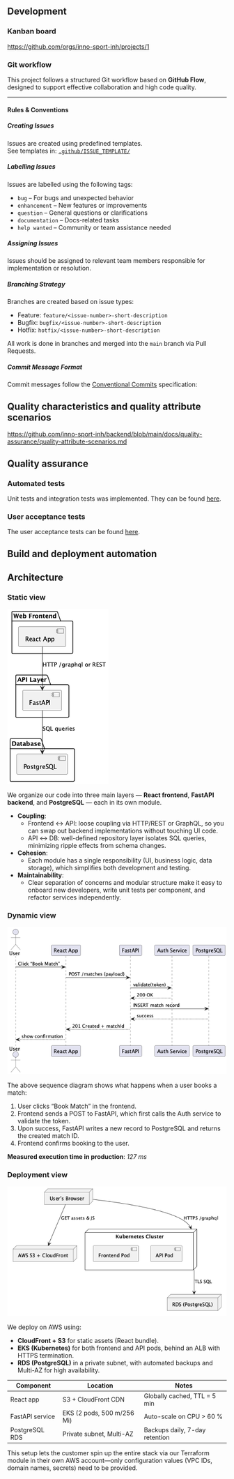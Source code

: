 ## Development
### Kanban board
https://github.com/orgs/inno-sport-inh/projects/1
### Git workflow
This project follows a structured Git workflow based on **GitHub Flow**, designed to support effective collaboration and high code quality.

---
#### Rules & Conventions
##### Creating Issues
Issues are created using predefined templates.  
See templates in: [`.github/ISSUE_TEMPLATE/`](.github/ISSUE_TEMPLATE/)

##### Labelling Issues
Issues are labelled using the following tags:
- `bug` – For bugs and unexpected behavior
- `enhancement` – New features or improvements
- `question` – General questions or clarifications
- `documentation` – Docs-related tasks
- `help wanted` – Community or team assistance needed

##### Assigning Issues
Issues should be assigned to relevant team members responsible for implementation or resolution.

##### Branching Strategy
Branches are created based on issue types:
- Feature: `feature/<issue-number>-short-description`
- Bugfix: `bugfix/<issue-number>-short-description`
- Hotfix: `hotfix/<issue-number>-short-description`

All work is done in branches and merged into the `main` branch via Pull Requests.

##### Commit Message Format
Commit messages follow the [Conventional Commits](https://www.conventionalcommits.org/) specification:

## Quality characteristics and quality attribute scenarios
https://github.com/inno-sport-inh/backend/blob/main/docs/quality-assurance/quality-attribute-scenarios.md

## Quality assurance
### Automated tests
Unit tests and integration tests was implemented. They can be found [here](https://github.com/inno-sport-inh/backend/tree/main/adminpage/api-v2/tests).

### User acceptance tests
The user acceptance tests can be found [here](https://github.com/inno-sport-inh/backend/blob/main/docs/quality-assurance/user-acceptance-tests.md).

## Build and deployment automation

## Architecture

### Static view

![Component Diagram](docs/architecture/static-view/component.png) 

We organize our code into three main layers — **React frontend**, **FastAPI backend**, and **PostgreSQL** — each in its own module.
- **Coupling**:
    - Frontend ↔ API: loose coupling via HTTP/REST or GraphQL, so you can swap out backend implementations without touching UI code.
    - API ↔ DB: well-defined repository layer isolates SQL queries, minimizing ripple effects from schema changes.
-  **Cohesion**:
    - Each module has a single responsibility (UI, business logic, data storage), which simplifies both development and testing.
- **Maintainability**:
    - Clear separation of concerns and modular structure make it easy to onboard new developers, write unit tests per component, and refactor services independently.  

### Dynamic view

![Sequence Diagram](docs/architecture/dynamic-view/sequence.png)

The above sequence diagram shows what happens when a user books a match:

1. User clicks “Book Match” in the frontend.
2. Frontend sends a POST to FastAPI, which first calls the Auth service to validate the token.
3. Upon success, FastAPI writes a new record to PostgreSQL and returns the created match ID.
4. Frontend confirms booking to the user.

**Measured execution time in production**: _127 ms_ 

### Deployment view

![Deployemnt Diagram](docs/architecture/deployment-view/deployment.png)

We deploy on AWS using:

-   **CloudFront + S3** for static assets (React bundle).
-   **EKS (Kubernetes)** for both frontend and API pods, behind an ALB with HTTPS termination.
-   **RDS (PostgreSQL)** in a private subnet, with automated backups and Multi-AZ for high availability.

| Component       | Location                   | Notes                          |
| --------------- | -------------------------- | ------------------------------ |
| React app       | S3 + CloudFront CDN        | Globally cached, TTL = 5 min   |
| FastAPI service | EKS (2 pods, 500 m/256 Mi) | Auto-scale on CPU > 60 %       |
| PostgreSQL RDS  | Private subnet, Multi-AZ   | Backups daily, 7-day retention |

This setup lets the customer spin up the entire stack via our Terraform module in their own AWS account—only configuration values (VPC IDs, domain names, secrets) need to be provided.

